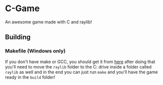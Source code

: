 # C-Game

An awesome game made with C and raylib!

## Building

### Makefile (Windows only)

If you don't have make or GCC, you should get it from [here](https://github.com/skeeto/w64devkit/releases)
after doing that you'll need to move the `raylib` folder to the C: drive inside a folder called `raylib` as well
and in the end you can just run `make` and you'll have the game ready in the `build` folder!
